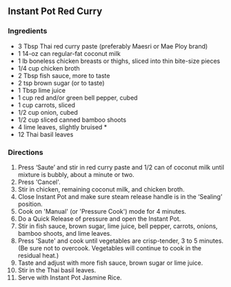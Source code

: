 ## Instant Pot Red Curry ##

### Ingredients ###

- 3 Tbsp Thai red curry paste (preferably Maesri or Mae Ploy brand)
- 1 14-oz can regular-fat coconut milk
- 1 lb boneless chicken breasts or thighs, sliced into thin bite-size pieces
- 1/4 cup chicken broth
- 2 Tbsp fish sauce, more to taste
- 2 tsp brown sugar (or to taste)
- 1 Tbsp lime juice
- 1 cup red and/or green bell pepper, cubed
- 1 cup carrots, sliced
- 1/2 cup onion, cubed
- 1/2 cup sliced canned bamboo shoots
- 4 lime leaves, slightly bruised *
- 12 Thai basil leaves

### Directions ###

1. Press ‘Saute’ and stir in red curry paste and 1/2 can of coconut milk until mixture is bubbly, about a minute or two.
2. Press 'Cancel'.
3. Stir in chicken, remaining coconut milk, and chicken broth.
4. Close Instant Pot and make sure steam release handle is in the ‘Sealing’ position.
5. Cook on 'Manual' (or 'Pressure Cook') mode for 4 minutes.
6. Do a Quick Release of pressure and open the Instant Pot.
7. Stir in fish sauce, brown sugar, lime juice, bell pepper, carrots, onions, bamboo shoots, and lime leaves.
8. Press 'Saute' and cook until vegetables are crisp-tender, 3 to 5 minutes.  (Be sure not to overcook.  Vegetables will continue to cook in the residual heat.)
9. Taste and adjust with more fish sauce, brown sugar or lime juice.
10. Stir in the Thai basil leaves.
11. Serve with Instant Pot Jasmine Rice.
